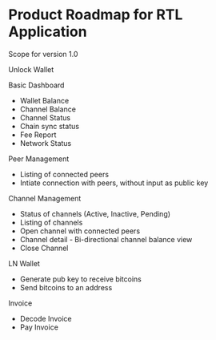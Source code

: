 # Product Roadmap for RTL Application

Scope for version 1.0

Unlock Wallet

Basic Dashboard
- Wallet Balance
- Channel Balance
- Channel Status
- Chain sync status
- Fee Report
- Network Status

Peer Management
- Listing of connected peers
- Intiate connection with peers, without input as public key

Channel Management
- Status of channels (Active, Inactive, Pending)
- Listing of channels
- Open channel with connected peers
- Channel detail - Bi-directional channel balance view
- Close Channel

LN Wallet
- Generate pub key to receive bitcoins
- Send bitcoins to an address

Invoice
- Decode Invoice
- Pay Invoice
